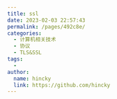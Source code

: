 ```yaml
---
title: ssl
date: 2023-02-03 22:57:43
permalink: /pages/492c8e/
categories:
  - 计算机相关技术
  - 协议
  - TLS&SSL
tags:
  - 
author: 
  name: hincky
  link: https://github.com/hincky
---
```

